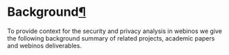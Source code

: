 Background[¶](#Background)
==========================

To provide context for the security and privacy analysis in webinos we
give the following background summary of related projects, academic
papers and webinos deliverables.

